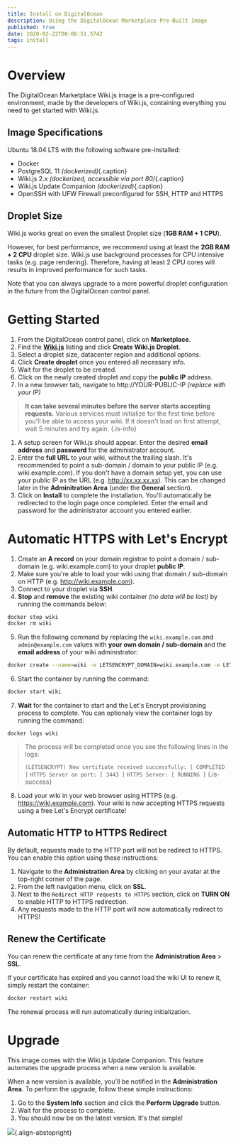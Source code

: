 ```yaml
---
title: Install on DigitalOcean
description: Using the DigitalOcean Marketplace Pre-Built Image
published: true
date: 2020-02-22T00:06:51.574Z
tags: install
---
```


# Overview

The DigitalOcean Marketplace Wiki.js image is a pre-configured environment, made by the developers of Wiki.js, containing everything you need to get started with Wiki.js.

## Image Specifications

Ubuntu 18.04 LTS with the following software pre-installed:

- Docker
- PostgreSQL 11 *(dockerized)*{.caption}
- Wiki.js 2.x *(dockerized, accessible via port 80)*{.caption}
- Wiki.js Update Companion *(dockerized)*{.caption}
- OpenSSH with UFW Firewall preconfigured for SSH, HTTP and HTTPS

## Droplet Size

Wiki.js works great on even the smallest Droplet size (**1GB RAM + 1 CPU**).

However, for best performance, we recommend using at least the **2GB RAM + 2 CPU** droplet size. Wiki.js use background processes for CPU intensive tasks (e.g. page rendering). Therefore, having at least 2 CPU cores will results in improved performance for such tasks.

Note that you can always upgrade to a more powerful droplet configuration in the future from the DigitalOcean control panel.

# Getting Started

1. From the DigitalOcean control panel, click on **Marketplace**.
1. Find the [**Wiki.js**](https://marketplace.digitalocean.com/apps/wiki-js) listing and click **Create Wiki.js Droplet**.
1. Select a droplet size, datacenter region and additional options.
1. Click **Create droplet** once you entered all necessary info.
1. Wait for the droplet to be created.
1. Click on the newly created droplet and copy the **public IP** address.
1. In a new browser tab, navigate to http://YOUR-PUBLIC-IP *(replace with your IP)*
  > **It can take several minutes before the server starts accepting requests.** Various services must initialize for the first time before you'll be able to access your wiki. If it doesn't load on first attempt, wait 5 minutes and try again.
  {.is-info}
1. A setup screen for Wiki.js should appear. Enter the desired **email address** and **password** for the administrator account.
1. Enter the **full URL** to your wiki, without the trailing slash. It's recommended to point a sub-domain / domain to your public IP (e.g. wiki.example.com). If you don't have a domain setup yet, you can use your public IP as the URL (e.g. http://xx.xx.xx.xx). This can be changed later in the **Adminitration Area** (under the **General** section).
1. Click on **Install** to complete the installation. You'll automatically be redirected to the login page once completed. Enter the email and password for the administrator account you entered earlier.

# Automatic HTTPS with Let's Encrypt

1. Create an **A record** on your domain registrar to point a domain / sub-domain (e.g. wiki.example.com) to your droplet **public IP**.
2. Make sure you're able to load your wiki using that domain / sub-domain on HTTP (e.g. http://wiki.example.com).
3. Connect to your droplet via **SSH**.
4. **Stop** and **remove** the existing wiki container *(no data will be lost)* by running the commands below:

```bash
docker stop wiki
docker rm wiki
```

5. Run the following command by replacing the `wiki.example.com` and `admin@example.com` values with **your own domain / sub-domain** and the **email address** of your wiki administrator:

```bash
docker create --name=wiki -e LETSENCRYPT_DOMAIN=wiki.example.com -e LETSENCRYPT_EMAIL=admin@example.com -e SSL_ACTIVE=1 -e DB_TYPE=postgres -e DB_HOST=db -e DB_PORT=5432 -e DB_PASS_FILE=/etc/wiki/.db-secret -v /etc/wiki/.db-secret:/etc/wiki/.db-secret:ro -e DB_USER=wiki -e DB_NAME=wiki -e UPGRADE_COMPANION=1 --restart=unless-stopped -h wiki --network=wikinet -p 80:3000 -p 443:3443 requarks/wiki:2
```

6. Start the container by running the command:
```bash
docker start wiki
```

7. **Wait** for the container to start and the Let's Encrypt provisioning process to complete. You can optionaly view the container logs by running the command:
```
docker logs wiki
```
> The process will be completed once you see the following lines in the logs:
>
> `(LETSENCRYPT) New certifiate received successfully: [ COMPLETED ]`
> `HTTPS Server on port: [ 3443 ]`
> `HTTPS Server: [ RUNNING ]`
{.is-success}

8. Load your wiki in your web browser using HTTPS (e.g. https://wiki.example.com). Your wiki is now accepting HTTPS requests using a free Let's Encrypt certificate!

## Automatic HTTP to HTTPS Redirect

By default, requests made to the HTTP port will not be redirect to HTTPS. You can enable this option using these instructions:

1. Navigate to the **Administration Area** by clicking on your avatar at the top-right corner of the page.
2. From the left navigation menu, click on **SSL**.
3. Next to the `Redirect HTTP requests to HTTPS` section, click on **TURN ON** to enable HTTP to HTTPS redirection.
4. Any requests made to the HTTP port will now automatically redirect to HTTPS!

## Renew the Certificate

You can renew the certificate at any time from the **Administration Area** > **SSL**.

If your certificate has expired and you cannot load the wiki UI to renew it, simply restart the container:

```bash
docker restart wiki
```

The renewal process will run automatically during initialization.

# Upgrade

This image comes with the Wiki.js Update Companion. This feature automates the upgrade process when a new version is available.

When a new version is available, you'll be notified in the **Administration Area**. To perform the upgrade, follow these simple instructions:
1. Go to the **System Info** section and click the **Perform Upgrade** button.
1. Wait for the process to complete.
1. You should now be on the latest version. It's that simple!

![](https://static.requarks.io/logo/digitalocean-alt.svg){.align-abstopright}